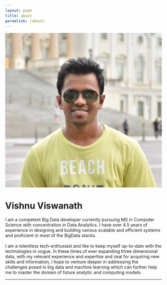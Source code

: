 ```yaml
---
layout: page
title: about
permalink: /about/
---
```


<img class="col one right" src="/img/prof_pic.png">

<h1><b>Vishnu Viswanath</b></h1>
I am a competent Big Data developer currently pursuing MS in Computer Science with concentration in Data Analytics. I have over 4.5 years of experience in designing and building various scalable and efficient systems and proficient in most of the BigData stacks.<br/><br/>
	I am a relentless tech-enthusiast and like to keep myself up-to-date with the technologies in vogue. In these times of ever expanding three dimensional data, with my relevant experience and expertise and zeal for acquiring new skills and information, I hope to venture deeper in addressing the challenges posed in big data and machine learning which can further help me to master the domain of future analytic and computing models.
<hr/>
<br/>
<span class="contacticon center">
	<a href="mailto:vishnu.viswanath25@gmail.com"><i class="fa fa-envelope-square"></i></a>
	<a href="https://github.com/soniclavier" target="_blank"><i class="fa fa-github-square"></i></a>
	<a href="https://www.linkedin.com/in/vishnuviswanath25" target="_blank"><i class="fa fa-linkedin-square"></i></a>
	<a href="http://stackoverflow.com/users/864624/vishnu-viswanath" target="_blank"><i class="fa fa-stack-exchange"></i></a>
	<a href="https://twitter.com/vishnuviswanath" target="_blank"><i class="fa fa-twitter-square"></i></a>
</span>

<br/>


